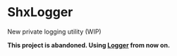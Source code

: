 # ShxLogger
New private logging utility (WIP)

**This project is abandoned. Using [Logger](https://github.com/SparklingComet/Logger) from now on.**
